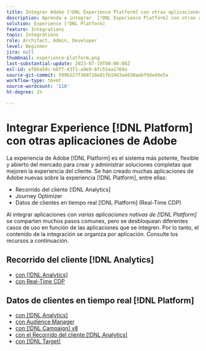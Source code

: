 ```yaml
---
title: Integrar Adobe [!DNL Experience Platform] con otras aplicaciones de Adobe
description: Aprenda a integrar  [!DNL Experience Platform] con otras aplicaciones de Adobe.
solution: Experience [!DNL Platform]
feature: Integrations
topic: Integrations
role: Architect, Admin, Developer
level: Beginner
jira: null
thumbnail: experience-platform.png
last-substantial-update: 2023-07-19T00:00:00Z
exl-id: ef86a50c-b8ff-4371-a9e9-8fc51aa1769a
source-git-commit: 509b227f360718e81fb19d3a4d30aebf9de49e5a
workflow-type: tm+mt
source-wordcount: '118'
ht-degree: 1%

---
```


# Integrar Experience [!DNL Platform] con otras aplicaciones de Adobe

La experiencia de Adobe [!DNL Platform] es el sistema más potente, flexible y abierto del mercado para crear y administrar soluciones completas que mejoren la experiencia del cliente. Se han creado muchas aplicaciones de Adobe nuevas sobre la experiencia [!DNL Platform], entre ellas:

* Recorrido del cliente [!DNL Analytics]
* Journey Optimizer
* Datos de clientes en tiempo real [!DNL Platform] (Real-Time CDP)

Al integrar aplicaciones con _varias aplicaciones nativas de [!DNL Platform]_ se comparten muchos pasos comunes, pero se desbloquean diferentes casos de uso en función de las aplicaciones que se integren. Por lo tanto, el contenido de la integración se organiza por aplicación. Consulte los recursos a continuación.


## Recorrido del cliente [!DNL Analytics]

* [con [!DNL Analytics]](../cja/customer-journey-analytics-analytics.md)
* [con Real-Time CDP](../cja/cja-rtcdp.md)

## Datos de clientes en tiempo real [!DNL Platform]

* [con [!DNL Analytics]](../rtcdp/rtcdp-analytics.md)
* [con Audience Manager](../rtcdp/rtcdp-aam.md)
* [con [!DNL Campaign] v8](../rtcdp/rtcdp-campaign.md)
* [con el Recorrido del cliente  [!DNL Analytics]](../rtcdp/rtcdp-cja.md)
* [con [!DNL Target]](../rtcdp/rtcdp-target.md)
